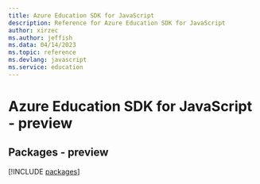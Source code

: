 ```yaml
---
title: Azure Education SDK for JavaScript
description: Reference for Azure Education SDK for JavaScript
author: xirzec
ms.author: jeffish
ms.data: 04/14/2023
ms.topic: reference
ms.devlang: javascript
ms.service: education
---
```

# Azure Education SDK for JavaScript - preview
## Packages - preview
[!INCLUDE [packages](education-index.md)]